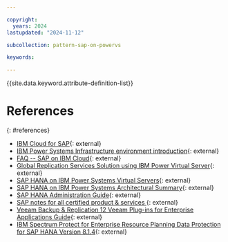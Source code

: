 ```yaml
---

copyright:
  years: 2024
lastupdated: "2024-11-12"

subcollection: pattern-sap-on-powervs

keywords:

---
```


{{site.data.keyword.attribute-definition-list}}

# References
{: #references}

- [IBM Cloud for SAP](https://cloud.ibm.com/docs/sap?topic=sap-get-started){: external}
- [IBM Power Systems Infrastructure environment introduction](https://cloud.ibm.com/docs/sap?topic=sap-power-env-introduction){: external}
- [FAQ -- SAP on IBM Cloud](https://cloud.ibm.com/docs/sap?topic=sap-faq-ibm-cloud-for-sap){: external}
- [Global Replication Services Solution using IBM Power Virtual Server](https://cloud.ibm.com/media/docs/downloads/power-iaas/Global_Replication_Services_Solution_using_IBM_Power_Virtual_Server.pdf){: external}
- [SAP HANA on IBM Power Systems Virtual Servers](https://www.redbooks.ibm.com/abstracts/redp5693.html){: external}
- [SAP HANA on IBM Power Systems Architectural Summary](https://www.redbooks.ibm.com/redpieces/pdfs/redp5569.pdf){: external}
- [SAP HANA Administration Guide](https://help.sap.com/docs/SAP_HANA_PLATFORM/6b94445c94ae495c83a19646e7c3fd56/330e5550b09d4f0f8b6cceb14a64cd22.html){: external}
- [SAP notes for all certified product & services ](https://support.sap.com/content/launchpad/oslp-retired.html?anchorId=section_2027487229){: external}
- [Veeam Backup & Replication 12 Veeam Plug-ins for Enterprise Applications Guide](https://helpcenter.veeam.com/docs/backup/plugins/sap_hana_plugin.html?ver=120){: external}
- [IBM Spectrum Protect for Enterprise Resource Planning Data Protection for SAP HANA Version 8.1.4](https://www.ibm.com/docs/en/SSER83_8.1.4/erp.hana/b_dp_erp_sap_hana_guide.pdf){: external}
